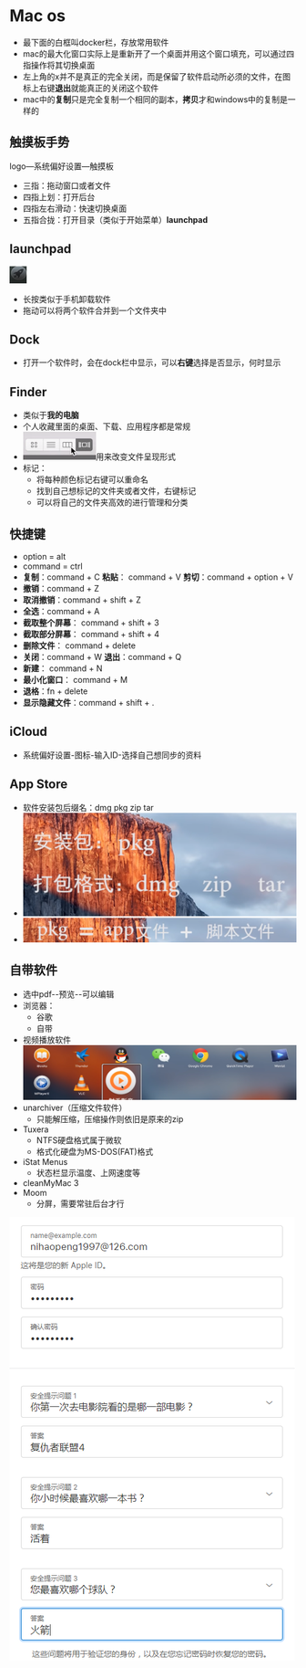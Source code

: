 # Mac os

* 最下面的白框叫docker栏，存放常用软件
* mac的最大化窗口实际上是重新开了一个桌面并用这个窗口填充，可以通过四指操作将其切换桌面
* 左上角的x并不是真正的完全关闭，而是保留了软件启动所必须的文件，在图标上右键**退出**就能真正的关闭这个软件
* mac中的**复制**只是完全复制一个相同的副本，**拷贝**才和windows中的复制是一样的



## 触摸板手势

 logo—系统偏好设置—触摸板

* 三指：拖动窗口或者文件
* 四指上划：打开后台
* 四指左右滑动：快速切换桌面
* 五指合拢：打开目录（类似于开始菜单）**launchpad**



## launchpad

![1561616686251](../images/1561616686251.png)

* 长按类似于手机卸载软件
* 拖动可以将两个软件合并到一个文件夹中



## Dock

* 打开一个软件时，会在dock栏中显示，可以**右键**选择是否显示，何时显示



## Finder

* 类似于**我的电脑**
* 个人收藏里面的桌面、下载、应用程序都是常规
* ![1561617223113](../images/1561617223113.png)用来改变文件呈现形式
* 标记：
  * 将每种颜色标记右键可以重命名
  * 找到自己想标记的文件夹或者文件，右键标记
  * 可以将自己的文件夹高效的进行管理和分类



## 快捷键

* option = alt
* command = ctrl
* **复制**：command + C   **粘贴**： command + V    **剪切**：command + option + V
* **撤销**：command + Z 
* **取消撤销**：command + shift + Z
* **全选**：command + A
* **截取整个屏幕**： command + shift + 3
* **截取部分屏幕**： command + shift + 4
* **删除文件**： command + delete
* **关闭**：command + W            **退出**：command + Q
* **新建**： command + N
* **最小化窗口**： command + M
* **退格**：fn + delete
* **显示隐藏文件**：command + shift + .



##  iCloud

* 系统偏好设置-图标-输入ID-选择自己想同步的资料



## App Store

* 软件安装包后缀名：dmg  pkg  zip  tar
* ![1562847827101](../images/1562847827101.png)
* ![1562847840513](../images/1562847840513.png)





## 自带软件

* 选中pdf--预览--可以编辑
* 浏览器：
  * 谷歌
  * 自带
* 视频播放软件![1562921863141](../images/1562921863141.png)
* unarchiver（压缩文件软件）
  * 只能解压缩，压缩操作则依旧是原来的zip
* Tuxera
  * NTFS硬盘格式属于微软
  * 格式化硬盘为MS-DOS(FAT)格式
* iStat Menus
  * 状态栏显示温度、上网速度等
* cleanMyMac 3
* Moom
  * 分屏，需要常驻后台才行 













![1562914847540](../images/1562914847540.png)

